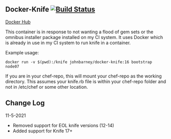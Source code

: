 ## Docker-Knife [![Build Status](https://travis-ci.com/johnbarney/docker-knife.svg?branch=master)](https://travis-ci.com/johnbarney/docker-knife)

[Docker Hub](https://hub.docker.com/r/johnbarney/docker-knife/)

This container is in response to not wanting a flood of gem sets or the omnibus installer package installed on my CI system. It uses Docker which is already in use in my CI system to run knife in a container.

Example usage:

`docker run -v $(pwd):/knife johnbarney/docker-knife:16 bootstrap node07`

If you are in your chef-repo, this will mount your chef-repo as the working directory. This assumes your knife.rb file is within your chef-repo folder and not in /etc/chef or some other location.

## Change Log

11-5-2021
* Removed support for EOL knife versions (12-14)
* Added support for Knife 17+
